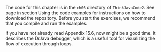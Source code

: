 The code for this chapter is in the `ch06` directory of `ThinkJavaCode2`. See page in section Using the code examples for instructions on how to download the repository. Before you start the exercises, we recommend that you compile and run the examples.

If you have not already read Appendix 15.6, now might be a good time. It describes the DrJava debugger, which is a useful tool for visualizing the flow of execution through loops.